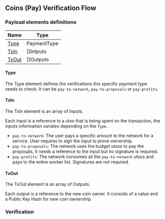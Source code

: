Coins (Pay) Verification Flow
--------------

### Payload elements definitions

 Name | Type 
---|---
[Type](#type) | PaymentType
[TxIn](#txin) | []Intputs
[TxOut](#txout) | []Outputs  
 
#### Type

The Type element defines the verifications this specific payment type needs to check. It can be `pay-to-network`, `pay-to-proposals` or `pay-profits`.

#### TxIn

The TxIn element is an array of Inputs.

Each input is a reference to a utxo that is being spent on the transaction, the inputs information variates depending on the `Type`.

* `pay-to-network`: The user pays a specific amount to the network for a service. User requires to sign the input to prove ownership.
* `pay-to-proposals`: The network uses the budget utxos to pay the proposals, it needs a reference to the input but no signature is required.
* `pay-profits`: The network consumes all the `pay-to-network` utxos and pays to the entire worker list. Signatures are not required.

#### TxOut
 
The TxOut element is an array of Outputs.
 
Each output is a reference to the new coin owner. It consists of a value and a Public Key Hash for new coin ownership.
 
### Verification

